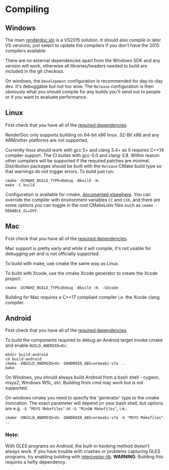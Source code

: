 # Compiling

## Windows

The main [renderdoc.sln](renderdoc.sln) is a VS2015 solution. It should also compile in later VS versions, just select to update the compilers if you don't have the 2015 compilers available.

There are no external dependencies apart from the Windows SDK and any version will work, otherwise all libraries/headers needed to build are included in the git checkout.

On windows, the `Development` configuration is recommended for day-to-day dev. It's debuggable but not too slow. The `Release` configuration is then obviously what you should compile for any builds you'll send out to people or if you want to evaluate performance.

## Linux

First check that you have all of the [required dependencies](Dependencies.md#linux).

RenderDoc only supports building on 64-bit x86 linux. 32-Bit x86 and any ARM/other platforms are not supported.

Currently linux should work with gcc 5+ and clang 3.4+ as it requires C++14 compiler support. The CI builds with gcc-5.0 and clang-3.8. Within reason other compilers will be supported if the required patches are minimal. Distribution packages should be built with the `Release` CMake build type so that warnings do not trigger errors. To build just run:

```
cmake -DCMAKE_BUILD_TYPE=Debug -Bbuild -H.
make -C build
```

Configuration is available for cmake, [documented elsewhere](https://cmake.org/documentation/). You can override the compiler with environment variables `CC` and `CXX`, and there are some options you can toggle in the root CMakeLists files such as `cmake -DENABLE_GL=OFF`.

## Mac

First check that you have all of the [required dependencies](Dependencies.md#mac).

Mac support is pretty early and while it will compile, it's not usable for debugging yet and is not officially supported. 

To build with make, use cmake the same way as Linux.

To build with Xcode, use the cmake Xcode generator to create the Xcode project:

```
cmake -DCMAKE_BUILD_TYPE=Debug -Bbuild -H. -GXcode
```

Building for Mac requires a C++17 compliant compiler i.e. the Xcode clang compiler.

## Android

First check that you have all of the [required dependencies](Dependencies.md#android).

To build the components required to debug an Android target invoke cmake and enable `BUILD_ANDROID=On`:

```
mkdir build-android
cd build-android
cmake -DBUILD_ANDROID=On -DANDROID_ABI=armeabi-v7a ..
make
```

On Windows, you should always build Android from a bash shell - cygwin, msys2, Windows WSL, etc. Building from cmd may work but is not supported.

On windows cmake you need to specify the 'generator' type to the cmake invocation. The exact parameter will depend on your bash shell, but options are e.g. `-G "MSYS Makefiles"` or `-G "MinGW Makefiles"`, i.e.:

```
cmake -DBUILD_ANDROID=On -DANDROID_ABI=armeabi-v7a -G "MSYS Makefiles" ..
```

### Note:

With GLES programs on Android, the built-in hooking method doesn't always work. If you have trouble with crashes or problems capturing GLES programs, try enabling building with [interceptor-lib](../../renderdoc/3rdparty/interceptor-lib/README.md). **WARNING**: Building this requires a hefty dependency.

